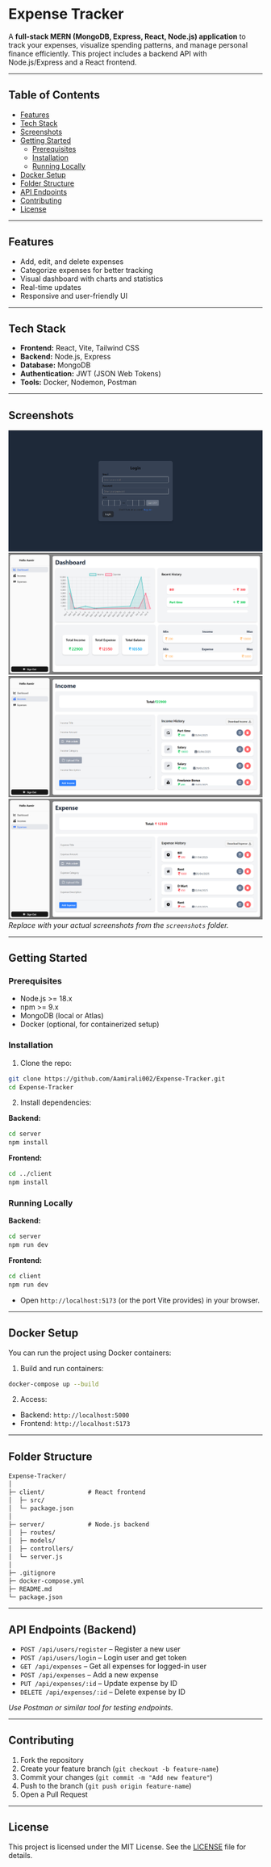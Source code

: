 
# Expense Tracker

A **full-stack MERN (MongoDB, Express, React, Node.js) application** to track your expenses, visualize spending patterns, and manage personal finance efficiently. This project includes a backend API with Node.js/Express and a React frontend.

---

## Table of Contents

- [Features](#features)  
- [Tech Stack](#tech-stack)  
- [Screenshots](#screenshots)  
- [Getting Started](#getting-started)  
  - [Prerequisites](#prerequisites)  
  - [Installation](#installation)  
  - [Running Locally](#running-locally)  
- [Docker Setup](#docker-setup)  
- [Folder Structure](#folder-structure)  
- [API Endpoints](#api-endpoints)  
- [Contributing](#contributing)  
- [License](#license)  

---

## Features

- Add, edit, and delete expenses  
- Categorize expenses for better tracking  
- Visual dashboard with charts and statistics  
- Real-time updates  
- Responsive and user-friendly UI  

---

## Tech Stack

- **Frontend:** React, Vite, Tailwind CSS  
- **Backend:** Node.js, Express  
- **Database:** MongoDB  
- **Authentication:** JWT (JSON Web Tokens)  
- **Tools:** Docker, Nodemon, Postman  

---

## Screenshots

![Login Page](./screenshots/login.png) 
![Dashboard](./screenshots/dashboard.png)  
![Add Income](./screenshots/add-income.png)
![Add Expense](./screenshots/add-expense.png)  
*Replace with your actual screenshots from the `screenshots` folder.*

---

## Getting Started

### Prerequisites

- Node.js >= 18.x  
- npm >= 9.x  
- MongoDB (local or Atlas)  
- Docker (optional, for containerized setup)  

### Installation

1. Clone the repo:

```bash
git clone https://github.com/Aamirali002/Expense-Tracker.git
cd Expense-Tracker
```

2. Install dependencies:

**Backend:**

```bash
cd server
npm install
```

**Frontend:**

```bash
cd ../client
npm install
```

### Running Locally

**Backend:**

```bash
cd server
npm run dev
```

**Frontend:**

```bash
cd client
npm run dev
```

- Open `http://localhost:5173` (or the port Vite provides) in your browser.  

---

## Docker Setup

You can run the project using Docker containers:

1. Build and run containers:

```bash
docker-compose up --build
```

2. Access:

- Backend: `http://localhost:5000`  
- Frontend: `http://localhost:5173`  

---

## Folder Structure

```
Expense-Tracker/
│
├─ client/            # React frontend
│  ├─ src/
│  └─ package.json
│
├─ server/            # Node.js backend
│  ├─ routes/
│  ├─ models/
│  ├─ controllers/
│  └─ server.js
│
├─ .gitignore
├─ docker-compose.yml
├─ README.md
└─ package.json
```

---

## API Endpoints (Backend)

- `POST /api/users/register` – Register a new user  
- `POST /api/users/login` – Login user and get token  
- `GET /api/expenses` – Get all expenses for logged-in user  
- `POST /api/expenses` – Add a new expense  
- `PUT /api/expenses/:id` – Update expense by ID  
- `DELETE /api/expenses/:id` – Delete expense by ID  

*Use Postman or similar tool for testing endpoints.*

---

## Contributing

1. Fork the repository  
2. Create your feature branch (`git checkout -b feature-name`)  
3. Commit your changes (`git commit -m "Add new feature"`)  
4. Push to the branch (`git push origin feature-name`)  
5. Open a Pull Request  

---

## License

This project is licensed under the MIT License. See the [LICENSE](LICENSE) file for details.
